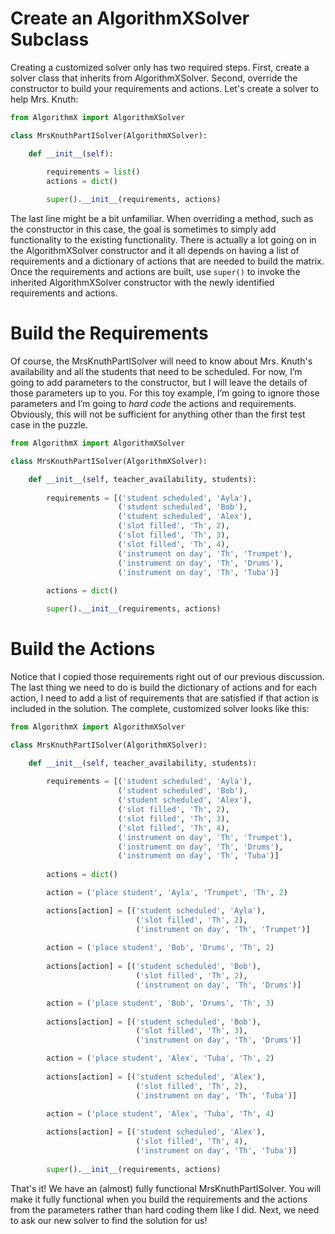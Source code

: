 # Create an AlgorithmXSolver Subclass

Creating a customized solver only has two required steps. First, create a solver class that inherits from AlgorithmXSolver. Second, override the constructor to build your requirements and actions. Let's create a solver to help Mrs. Knuth:

``` python
from AlgorithmX import AlgorithmXSolver

class MrsKnuthPartISolver(AlgorithmXSolver):

    def __init__(self):
        
        requirements = list()
        actions = dict()

        super().__init__(requirements, actions)
```

The last line might be a bit unfamiliar. When overriding a method, such as the constructor in this case, the goal is sometimes to simply add functionality to the existing functionality. There is actually a lot going on in the AlgorithmXSolver constructor and it all depends on having a list of requirements and a dictionary of actions that are needed to build the matrix. Once the requirements and actions are built, use `super()` to invoke the inherited AlgorithmXSolver constructor with the newly identified requirements and actions.

# Build the Requirements

Of course, the MrsKnuthPartISolver will need to know about Mrs. Knuth's availability and all the students that need to be scheduled. For now, I’m going to add parameters to the constructor, but I will leave the details of those parameters up to you. For this toy example, I’m going to ignore those parameters and I’m going to _hard code_ the actions and requirements. Obviously, this will not be sufficient for anything other than the first test case in the puzzle.

```python
from AlgorithmX import AlgorithmXSolver

class MrsKnuthPartISolver(AlgorithmXSolver):

    def __init__(self, teacher_availability, students):
        
        requirements = [('student scheduled', 'Ayla'),
                        ('student scheduled', 'Bob'),
                        ('student scheduled', 'Alex'),
                        ('slot filled', 'Th', 2),
                        ('slot filled', 'Th', 3),
                        ('slot filled', 'Th', 4),
                        ('instrument on day', 'Th', 'Trumpet'),
                        ('instrument on day', 'Th', 'Drums'),
                        ('instrument on day', 'Th', 'Tuba')]
        
        actions = dict()

        super().__init__(requirements, actions)
```

# Build the Actions

Notice that I copied those requirements right out of our previous discussion. The last thing we need to do is build the dictionary of actions and for each action, I need to add a list of requirements that are satisfied if that action is included in the solution. The complete, customized solver looks like this:

```python
from AlgorithmX import AlgorithmXSolver

class MrsKnuthPartISolver(AlgorithmXSolver):

    def __init__(self, teacher_availability, students):
        
        requirements = [('student scheduled', 'Ayla'),
                        ('student scheduled', 'Bob'),
                        ('student scheduled', 'Alex'),
                        ('slot filled', 'Th', 2),
                        ('slot filled', 'Th', 3),
                        ('slot filled', 'Th', 4),
                        ('instrument on day', 'Th', 'Trumpet'),
                        ('instrument on day', 'Th', 'Drums'),
                        ('instrument on day', 'Th', 'Tuba')]
        
        actions = dict()

        action = ('place student', 'Ayla', 'Trumpet', 'Th', 2)

        actions[action] = [('student scheduled', 'Ayla'),
                            ('slot filled', 'Th', 2),
                            ('instrument on day', 'Th', 'Trumpet')]
        
        action = ('place student', 'Bob', 'Drums', 'Th', 2)
        
        actions[action] = [('student scheduled', 'Bob'),
                            ('slot filled', 'Th', 2),
                            ('instrument on day', 'Th', 'Drums')]

        action = ('place student', 'Bob', 'Drums', 'Th', 3)
        
        actions[action] = [('student scheduled', 'Bob'),
                            ('slot filled', 'Th', 3),
                            ('instrument on day', 'Th', 'Drums')]

        action = ('place student', 'Alex', 'Tuba', 'Th', 2)
        
        actions[action] = [('student scheduled', 'Alex'),
                            ('slot filled', 'Th', 2),
                            ('instrument on day', 'Th', 'Tuba')]

        action = ('place student', 'Alex', 'Tuba', 'Th', 4)
        
        actions[action] = [('student scheduled', 'Alex'),
                            ('slot filled', 'Th', 4),
                            ('instrument on day', 'Th', 'Tuba')]
        
        super().__init__(requirements, actions)
```

That's it! We have an (almost) fully functional MrsKnuthPartISolver. You will make it fully functional when you build the requirements and the actions from the parameters rather than hard coding them like I did. Next, we need to ask our new solver to find the solution for us!
